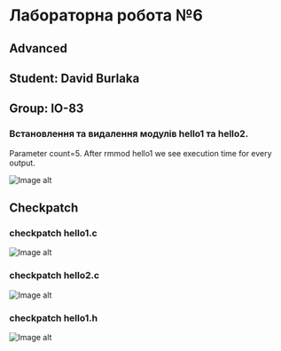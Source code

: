 # Лабораторна робота №6 # 

## Advanced ## 
## Student: David Burlaka
## Group: IO-83
### Встановлення та видалення модулів hello1 та hello2. ###  
Parameter count=5. 
After rmmod hello1 we see execution time for every output. 

![Image alt](https://github.com/davidburlaka/Lab6_AK/blob/main/1.png) 

## Checkpatch ## 
 
 
### checkpatch hello1.c ### 
 
![Image alt](https://github.com/davidburlaka/Lab6_AK/blob/main/2.png) 
 
### checkpatch hello2.c ### 
 
![Image alt](https://github.com/davidburlaka/Lab6_AK/blob/main/3.png) 

### checkpatch hello1.h ### 

![Image alt](https://github.com/davidburlaka/Lab6_AK/blob/main/4.png) 
